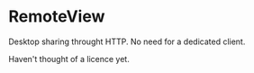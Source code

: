 RemoteView
==========


Desktop sharing throught HTTP. No need for a dedicated client.


Haven't thought of a licence yet.
